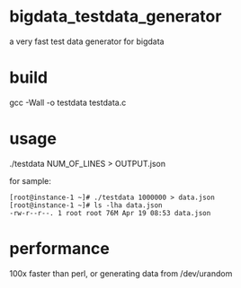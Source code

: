 # bigdata_testdata_generator
a very fast test data generator for bigdata

# build
gcc -Wall -o testdata testdata.c

# usage
./testdata NUM_OF_LINES > OUTPUT.json

for sample:

```
[root@instance-1 ~]# ./testdata 1000000 > data.json
[root@instance-1 ~]# ls -lha data.json
-rw-r--r--. 1 root root 76M Apr 19 08:53 data.json
```

# performance

100x faster than perl, or generating data from /dev/urandom
